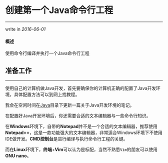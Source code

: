 # 创建第一个Java命令行工程
---

write in *2016-06-01*

#### 概述
使用命令行编译并执行一个Java命令行工程

## 准备工作
---

使用自己的计算机做Java开发，首先要确保你的计算机正确的配置了Java开发环境，具体配置方法可以到网上找教程。

我会在空闲时间在[Java](../README.md)目录下更新一篇关于Java开发环境的笔记。

在配置好Java开发环境后，你还需要合适的文本编辑器与一些命令行知识。

在**Windows**环境下，自带的**Notepad**并不是一个合适的文本编辑器，推荐使用**Notepad++**，这是一款功能强大的文本编辑器，非常适合Windows环境下不使用IDE做开发。**CMD控制台**是进行编译与执行命令行工程的关键。

而在**Linux**环境下，**终端**+**Vim**可以认为是标配，当然不熟悉`Vim`的朋友可以使用**GNU nano**。
